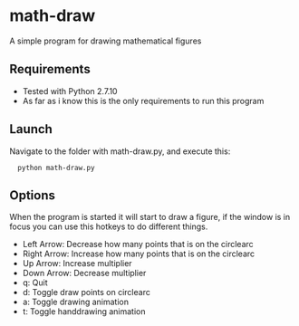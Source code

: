 # math-draw
A simple program for drawing mathematical figures

## Requirements
 - Tested with Python 2.7.10
 - As far as i know this is the only requirements to run this program

## Launch
Navigate to the folder with math-draw.py, and execute this:
```
  python math-draw.py
```

## Options
When the program is started it will start to draw a figure, if the window is in focus you can use this hotkeys to do different things.
- Left Arrow: Decrease how many points that is on the circlearc
- Right Arrow: Increase how many points that is on the circlearc
- Up Arrow: Increase multiplier
- Down Arrow: Decrease multiplier
- q: Quit
- d: Toggle draw points on circlearc
- a: Toggle drawing animation
- t: Toggle handdrawing animation


